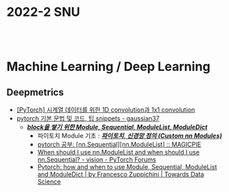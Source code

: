 2022-2 SNU
==========


 <br/><br/>


# Machine Learning / Deep Learning
## Deepmetrics
- [[PyTorch] 시계열 데이터를 위한 1D convolution과 1x1 convolution](https://sanghyu.tistory.com/24)
- [pytorch 기본 문법 및 코드, 팁 snippets - gaussian37](https://gaussian37.github.io/dl-pytorch-snippets/)
  - [___block을 쌓기 위한 Module, Sequential, ModuleList, ModuleDict___](https://gaussian37.github.io/dl-pytorch-snippets/#block%EC%9D%84-%EC%8C%93%EA%B8%B0-%EC%9C%84%ED%95%9C-module-sequential-modulelist-moduledict-1)
    - 파이토치 Module 기초 : [___파이토치, 신경망 정의 (Custom nn Modules)___](https://statisticsplaybook.tistory.com/13)
    - [pytorch 공부: [nn.Sequential][nn.ModuleList] :: MAGICPIE](https://michigusa-nlp.tistory.com/26)
    - [When should I use nn.ModuleList and when should I use nn.Sequential? - vision - PyTorch Forums](https://discuss.pytorch.org/t/when-should-i-use-nn-modulelist-and-when-should-i-use-nn-sequential/5463/6)
    - [Pytorch: how and when to use Module, Sequential, ModuleList and ModuleDict | by Francesco Zuppichini | Towards Data Science](https://towardsdatascience.com/pytorch-how-and-when-to-use-module-sequential-modulelist-and-moduledict-7a54597b5f17)
